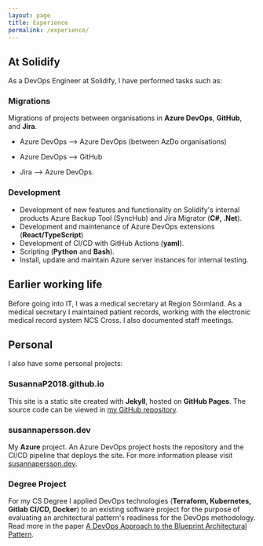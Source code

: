 ```yaml
---
layout: page
title: Experience
permalink: /experience/
---
```


## At Solidify

As a DevOps Engineer at Solidify, I have performed tasks such as:

### Migrations
Migrations of projects between organisations in **Azure DevOps**, **GitHub**, and **Jira**.

- Azure DevOps --> Azure DevOps (between AzDo organisations)

- Azure DevOps --> GitHub

- Jira --> Azure DevOps. 

### Development

- Development of new features and functionality on Solidify's internal products Azure Backup Tool (SyncHub) and Jira Migrator (**C#, .Net**). 
- Development and maintenance of Azure DevOps extensions (**React/TypeScript**)
- Development of CI/CD with GitHub Actions (**yaml**). 
- Scripting (**Python** and **Bash**). 
- Install, update and maintain Azure server instances for internal testing.

## Earlier working life

Before going into IT, I was a medical secretary at Region Sörmland. As a medical secretary I maintained patient records, working with the electronic medical record system NCS Cross. I also documented staff meetings.

## Personal

I also have some personal projects:

### SusannaP2018.github.io
This site is a static site created with **Jekyll**, hosted on **GitHub Pages**. The source code can be viewed in [my GitHub repository](https://github.com/SusannaP2018/SusannaP2018.github.io).

### susannapersson.dev
My **Azure** project. An Azure DevOps project hosts the repository and the CI/CD pipeline that deploys the site. For more information please visit [susannapersson.dev](https://susannapersson.dev).

### Degree Project
For my CS Degree I applied DevOps technologies (**Terraform, Kubernetes, Gitlab CI/CD, Docker**) to an existing software project for the purpose of evaluating an architectural pattern's readiness for the DevOps methodology. Read more in the paper [A DevOps Approach to the Blueprint Architectural Pattern](https://urn.kb.se/resolve?urn=urn:nbn:se:lnu:diva-114259).